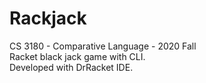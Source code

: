 # Rackjack
CS 3180 - Comparative Language - 2020 Fall<br/>
Racket black jack game with CLI.<br/>
Developed with DrRacket IDE.
